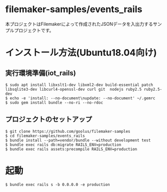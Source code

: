 filemaker-samples/events_rails
================================
本プロジェクトはFilemakerによって作成されたJSONデータを入出力するサンプルプロジェクトです。

# インストール方法(Ubuntu18.04向け)
## 実行環境準備(iot_rails)
```
$ sudo apt install libxslt1-dev libxml2-dev build-essential patch libsqlite3-dev libcurl4-openssl-dev curl git  nodejs ruby2.5 ruby2.5-dev
$ echo -e 'install: --no-document\nupdate: --no-document' ~/.gemrc
$ sudo gem install bundle --no-ri --no-rdoc
```
## プロジェクトのセットアップ
```
$ git clone https://github.com/goolus/filemaker-samples
$ cd filemaker-samples/events_rails
$ bundle install --path=vendor/bundle --without development test
$ bundle exec rails db:migrate RAILS_ENV=production
$ bundle exec rails assets:precompile RAILS_ENV=production
```

# 起動
```
$ bundle exec rails s -b 0.0.0.0 -e production
```

